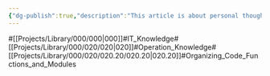 ```yaml
---
{"dg-publish":true,"description":"This article is about personal thought about what is a good way for spliting functions into modules","permalink":"/projects/library/000/020/020-20/020-20/","dgPassFrontmatter":true,"noteIcon":"0","created":"2024-03-16T13:06:25.355+09:00","updated":"2024-03-20T02:08:05.807+09:00"}
---
```


#[[Projects/Library/000/000\|000]]#IT_Knowledge#[[Projects/Library/000/020/020\|020]]#Operation_Knowledge#[[Projects/Library/000/020/020.20/020.20\|020.20]]#Organizing_Code_Functions_and_Modules